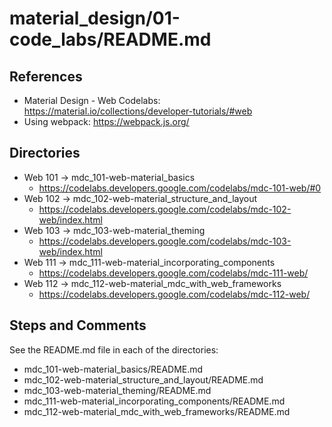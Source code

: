 
# material_design/01-code_labs/README.md

## References

- Material Design - Web Codelabs: https://material.io/collections/developer-tutorials/#web
- Using webpack: https://webpack.js.org/

## Directories

- Web 101 -> mdc_101-web-material_basics
  - https://codelabs.developers.google.com/codelabs/mdc-101-web/#0
- Web 102 -> mdc_102-web-material_structure_and_layout
  - https://codelabs.developers.google.com/codelabs/mdc-102-web/index.html
- Web 103 -> mdc_103-web-material_theming
  - https://codelabs.developers.google.com/codelabs/mdc-103-web/index.html
- Web 111 -> mdc_111-web-material_incorporating_components
  - https://codelabs.developers.google.com/codelabs/mdc-111-web/
- Web 112 -> mdc_112-web-material_mdc_with_web_frameworks
  - https://codelabs.developers.google.com/codelabs/mdc-112-web/

## Steps and Comments

See the README.md file in each of the directories:

- mdc_101-web-material_basics/README.md
- mdc_102-web-material_structure_and_layout/README.md
- mdc_103-web-material_theming/README.md
- mdc_111-web-material_incorporating_components/README.md
- mdc_112-web-material_mdc_with_web_frameworks/README.md

